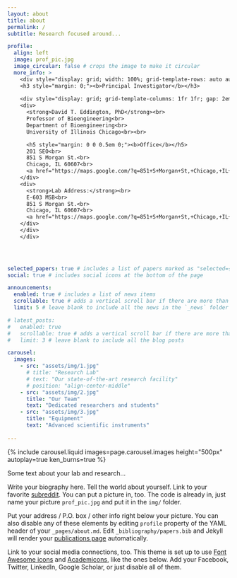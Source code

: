 ```yaml
---
layout: about
title: about
permalink: /
subtitle: Research focused around...

profile:
  align: left
  image: prof_pic.jpg
  image_circular: false # crops the image to make it circular
  more_info: >
    <div style="display: grid; width: 100%; grid-template-rows: auto auto; row-gap: 1em;">
    <h3 style="margin: 0;"><b>Principal Investigator</b></h3>
  
    <div style="display: grid; grid-template-columns: 1fr 1fr; gap: 2em;">
    <div>
      <strong>David T. Eddington, PhD</strong><br>
      Professor of Bioengineering<br>
      Department of Bioengineering<br>
      University of Illinois Chicago<br><br>

      <h5 style="margin: 0 0 0.5em 0;"><b>Office</b></h5>
      201 SEO<br>
      851 S Morgan St.<br>
      Chicago, IL 60607<br>
      <a href="https://maps.google.com/?q=851+S+Morgan+St,+Chicago,+IL+60607" target="_blank">Google Maps</a>
    </div>
    <div>
      <strong>Lab Address:</strong><br>
      E-603 MSB<br>
      851 S Morgan St.<br>
      Chicago, IL 60607<br>
      <a href="https://maps.google.com/?q=851+S+Morgan+St,+Chicago,+IL+60607" target="_blank">Google Maps</a>
    </div>
    </div>
    </div>


    

selected_papers: true # includes a list of papers marked as "selected={true}"
social: true # includes social icons at the bottom of the page

announcements:
  enabled: true # includes a list of news items
  scrollable: true # adds a vertical scroll bar if there are more than 3 news items
  limit: 5 # leave blank to include all the news in the `_news` folder

# latest_posts:
#   enabled: true
#   scrollable: true # adds a vertical scroll bar if there are more than 3 new posts items
#   limit: 3 # leave blank to include all the blog posts

carousel:
  images:
    - src: "assets/img/1.jpg"
      # title: "Research Lab"
      # text: "Our state-of-the-art research facility"
      # position: "align-center-middle"
    - src: "assets/img/2.jpg"
      title: "Our Team"
      text: "Dedicated researchers and students"
    - src: "assets/img/3.jpg"
      title: "Equipment"
      text: "Advanced scientific instruments"
  
---
```



{% include carousel.liquid images=page.carousel.images height="500px" autoplay=true ken_burns=true %}

Some text about your lab and research...

Write your biography here. Tell the world about yourself. Link to your favorite [subreddit](http://reddit.com). You can put a picture in, too. The code is already in, just name your picture `prof_pic.jpg` and put it in the `img/` folder.

Put your address / P.O. box / other info right below your picture. You can also disable any of these elements by editing `profile` property of the YAML header of your `_pages/about.md`. Edit `_bibliography/papers.bib` and Jekyll will render your [publications page](/al-folio/publications/) automatically.

Link to your social media connections, too. This theme is set up to use [Font Awesome icons](https://fontawesome.com/) and [Academicons](https://jpswalsh.github.io/academicons/), like the ones below. Add your Facebook, Twitter, LinkedIn, Google Scholar, or just disable all of them.
